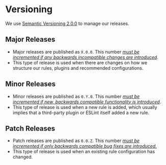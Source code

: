# Versioning

We use [Semantic Versioning 2.0.0](https://semver.org/spec/v2.0.0.html) to manage our releases.

## Major Releases

- Major releases are published as `X.0.0`. This number [*must be incremented if any backwards incompatible changes are introduced*](https://semver.org/spec/v2.0.0.html#spec-item-8).
- This type of release is used when there are changes on how we structure our rules, plugins and recommended configurations.

## Minor Releases

- Minor releases are published as `0.Y.0`. This number [*must be incremented if new, backwards compatible functionality is introduced*](https://semver.org/spec/v2.0.0.html#spec-item-7).
- This type of release is used when a new rule is added, which usually implies that a third-party plugin or ESLint itself added a new rule.

## Patch Releases

- Patch releases are published as `0.0.Z`. This number [*must be incremented if only backwards compatible bug fixes are introduced.*](https://semver.org/spec/v2.0.0.html#spec-item-6)
- This type of release is used when an existing rule configuration has changed.
